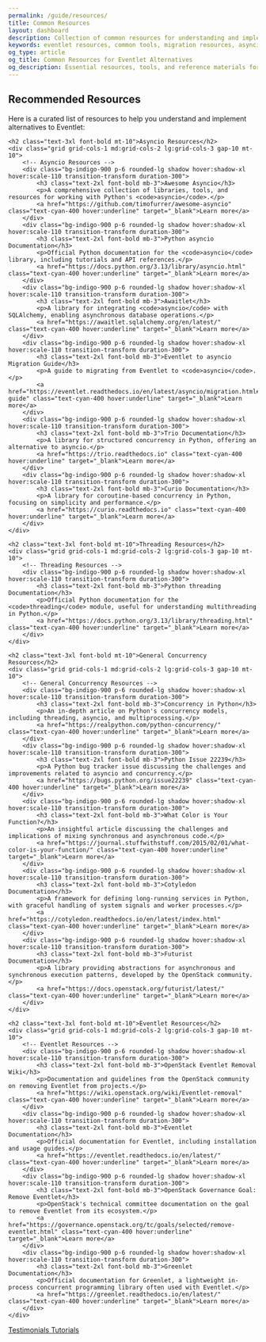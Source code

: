```yaml
---
permalink: /guide/resources/
title: Common Resources
layout: dashboard
description: Collection of common resources for understanding and implementing alternatives to Eventlet. These resources provide essential references, tools, and community-supported solutions to assist in your migration process.
keywords: eventlet resources, common tools, migration resources, asyncio resources, threading reference, community solutions, developer tools, code libraries, implementation guides
og_type: article
og_title: Common Resources for Eventlet Alternatives
og_description: Essential resources, tools, and reference materials for developers implementing alternatives to Eventlet in their applications.
---
```

<section>
    <h1 class="text-4xl font-bold">Recommended Resources</h1>
    <p class="mt-10 text-xl">Here is a curated list of resources to help you understand and implement alternatives to Eventlet:</p>

    <h2 class="text-3xl font-bold mt-10">Asyncio Resources</h2>
    <div class="grid grid-cols-1 md:grid-cols-2 lg:grid-cols-3 gap-10 mt-10">
        <!-- Asyncio Resources -->
        <div class="bg-indigo-900 p-6 rounded-lg shadow hover:shadow-xl hover:scale-110 transition-transform duration-300">
            <h3 class="text-2xl font-bold mb-3">Awesome Asyncio</h3>
            <p>A comprehensive collection of libraries, tools, and resources for working with Python's <code>asyncio</code>.</p>
            <a href="https://github.com/timofurrer/awesome-asyncio" class="text-cyan-400 hover:underline" target="_blank">Learn more</a>
        </div>
        <div class="bg-indigo-900 p-6 rounded-lg shadow hover:shadow-xl hover:scale-110 transition-transform duration-300">
            <h3 class="text-2xl font-bold mb-3">Python asyncio Documentation</h3>
            <p>Official Python documentation for the <code>asyncio</code> library, including tutorials and API references.</p>
            <a href="https://docs.python.org/3.13/library/asyncio.html" class="text-cyan-400 hover:underline" target="_blank">Learn more</a>
        </div>
        <div class="bg-indigo-900 p-6 rounded-lg shadow hover:shadow-xl hover:scale-110 transition-transform duration-300">
            <h3 class="text-2xl font-bold mb-3">Awaitlet</h3>
            <p>A library for integrating <code>asyncio</code> with SQLAlchemy, enabling asynchronous database operations.</p>
            <a href="https://awaitlet.sqlalchemy.org/en/latest/" class="text-cyan-400 hover:underline" target="_blank">Learn more</a>
        </div>
        <div class="bg-indigo-900 p-6 rounded-lg shadow hover:shadow-xl hover:scale-110 transition-transform duration-300">
            <h3 class="text-2xl font-bold mb-3">Eventlet to asyncio Migration Guide</h3>
            <p>A guide to migrating from Eventlet to <code>asyncio</code>.</p>
            <a href="https://eventlet.readthedocs.io/en/latest/asyncio/migration.html#migration-guide" class="text-cyan-400 hover:underline" target="_blank">Learn more</a>
        </div>
        <div class="bg-indigo-900 p-6 rounded-lg shadow hover:shadow-xl hover:scale-110 transition-transform duration-300">
            <h3 class="text-2xl font-bold mb-3">Trio Documentation</h3>
            <p>A library for structured concurrency in Python, offering an alternative to asyncio.</p>
            <a href="https://trio.readthedocs.io" class="text-cyan-400 hover:underline" target="_blank">Learn more</a>
        </div>
        <div class="bg-indigo-900 p-6 rounded-lg shadow hover:shadow-xl hover:scale-110 transition-transform duration-300">
            <h3 class="text-2xl font-bold mb-3">Curio Documentation</h3>
            <p>A library for coroutine-based concurrency in Python, focusing on simplicity and performance.</p>
            <a href="https://curio.readthedocs.io" class="text-cyan-400 hover:underline" target="_blank">Learn more</a>
        </div>
    </div>

    <h2 class="text-3xl font-bold mt-10">Threading Resources</h2>
    <div class="grid grid-cols-1 md:grid-cols-2 lg:grid-cols-3 gap-10 mt-10">
        <!-- Threading Resources -->
        <div class="bg-indigo-900 p-6 rounded-lg shadow hover:shadow-xl hover:scale-110 transition-transform duration-300">
            <h3 class="text-2xl font-bold mb-3">Python threading Documentation</h3>
            <p>Official Python documentation for the <code>threading</code> module, useful for understanding multithreading in Python.</p>
            <a href="https://docs.python.org/3.13/library/threading.html" class="text-cyan-400 hover:underline" target="_blank">Learn more</a>
        </div>
    </div>

    <h2 class="text-3xl font-bold mt-10">General Concurrency Resources</h2>
    <div class="grid grid-cols-1 md:grid-cols-2 lg:grid-cols-3 gap-10 mt-10">
        <!-- General Concurrency Resources -->
        <div class="bg-indigo-900 p-6 rounded-lg shadow hover:shadow-xl hover:scale-110 transition-transform duration-300">
            <h3 class="text-2xl font-bold mb-3">Concurrency in Python</h3>
            <p>An in-depth article on Python's concurrency models, including threading, asyncio, and multiprocessing.</p>
            <a href="https://realpython.com/python-concurrency/" class="text-cyan-400 hover:underline" target="_blank">Learn more</a>
        </div>
        <div class="bg-indigo-900 p-6 rounded-lg shadow hover:shadow-xl hover:scale-110 transition-transform duration-300">
            <h3 class="text-2xl font-bold mb-3">Python Issue 22239</h3>
            <p>A Python bug tracker issue discussing the challenges and improvements related to asyncio and concurrency.</p>
            <a href="https://bugs.python.org/issue22239" class="text-cyan-400 hover:underline" target="_blank">Learn more</a>
        </div>
        <div class="bg-indigo-900 p-6 rounded-lg shadow hover:shadow-xl hover:scale-110 transition-transform duration-300">
            <h3 class="text-2xl font-bold mb-3">What Color is Your Function?</h3>
            <p>An insightful article discussing the challenges and implications of mixing synchronous and asynchronous code.</p>
            <a href="https://journal.stuffwithstuff.com/2015/02/01/what-color-is-your-function/" class="text-cyan-400 hover:underline" target="_blank">Learn more</a>
        </div>
        <div class="bg-indigo-900 p-6 rounded-lg shadow hover:shadow-xl hover:scale-110 transition-transform duration-300">
            <h3 class="text-2xl font-bold mb-3">Cotyledon Documentation</h3>
            <p>A framework for defining long-running services in Python, with graceful handling of system signals and worker processes.</p>
            <a href="https://cotyledon.readthedocs.io/en/latest/index.html" class="text-cyan-400 hover:underline" target="_blank">Learn more</a>
        </div>
        <div class="bg-indigo-900 p-6 rounded-lg shadow hover:shadow-xl hover:scale-110 transition-transform duration-300">
            <h3 class="text-2xl font-bold mb-3">Futurist Documentation</h3>
            <p>A library providing abstractions for asynchronous and synchronous execution patterns, developed by the OpenStack community.</p>
            <a href="https://docs.openstack.org/futurist/latest/" class="text-cyan-400 hover:underline" target="_blank">Learn more</a>
        </div>
    </div>

    <h2 class="text-3xl font-bold mt-10">Eventlet Resources</h2>
    <div class="grid grid-cols-1 md:grid-cols-2 lg:grid-cols-3 gap-10 mt-10">
        <!-- Eventlet Resources -->
        <div class="bg-indigo-900 p-6 rounded-lg shadow hover:shadow-xl hover:scale-110 transition-transform duration-300">
            <h3 class="text-2xl font-bold mb-3">OpenStack Eventlet Removal Wiki</h3>
            <p>Documentation and guidelines from the OpenStack community on removing Eventlet from projects.</p>
            <a href="https://wiki.openstack.org/wiki/Eventlet-removal" class="text-cyan-400 hover:underline" target="_blank">Learn more</a>
        </div>
        <div class="bg-indigo-900 p-6 rounded-lg shadow hover:shadow-xl hover:scale-110 transition-transform duration-300">
            <h3 class="text-2xl font-bold mb-3">Eventlet Documentation</h3>
            <p>Official documentation for Eventlet, including installation and usage guides.</p>
            <a href="https://eventlet.readthedocs.io/en/latest/" class="text-cyan-400 hover:underline" target="_blank">Learn more</a>
        </div>
        <div class="bg-indigo-900 p-6 rounded-lg shadow hover:shadow-xl hover:scale-110 transition-transform duration-300">
            <h3 class="text-2xl font-bold mb-3">OpenStack Governance Goal: Remove Eventlet</h3>
            <p>OpenStack's technical committee documentation on the goal to remove Eventlet from its ecosystem.</p>
            <a href="https://governance.openstack.org/tc/goals/selected/remove-eventlet.html" class="text-cyan-400 hover:underline" target="_blank">Learn more</a>
        </div>
        <div class="bg-indigo-900 p-6 rounded-lg shadow hover:shadow-xl hover:scale-110 transition-transform duration-300">
            <h3 class="text-2xl font-bold mb-3">Greenlet Documentation</h3>
            <p>Official documentation for Greenlet, a lightweight in-process concurrent programming library often used with Eventlet.</p>
            <a href="https://greenlet.readthedocs.io/en/latest/" class="text-cyan-400 hover:underline" target="_blank">Learn more</a>
        </div>
    </div>
</section>

<div class="mt-10 flex justify-between">
    <a href="{{ site.baseurl }}{% link guide/testimonials.md %}" class="inline-block bg-gradient-to-r from-yellow-400 to-yellow-600 text-gray-900 font-semibold py-3 px-8 rounded hover:scale-105 transition-transform">
        <i class="fas fa-arrow-left mr-2"></i>Testimonials
    </a>
    <a href="{{ site.baseurl }}{% link guide/tutorials.md %}" class="inline-block bg-gradient-to-r from-cyan-400 to-blue-600 text-gray-900 font-semibold py-3 px-8 rounded hover:scale-105 transition-transform">
        Tutorials<i class="fas fa-arrow-right ml-2"></i>
    </a>
</div>